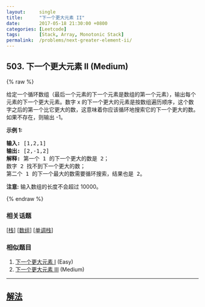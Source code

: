 ```yaml
---
layout:     single
title:      "下一个更大元素 II"
date:       2017-05-18 21:30:00 +0800
categories: [Leetcode]
tags:       [Stack, Array, Monotonic Stack]
permalink:  /problems/next-greater-element-ii/
---
```


## 503. 下一个更大元素 II (Medium)

{% raw %}

<p>给定一个循环数组（最后一个元素的下一个元素是数组的第一个元素），输出每个元素的下一个更大元素。数字 x 的下一个更大的元素是按数组遍历顺序，这个数字之后的第一个比它更大的数，这意味着你应该循环地搜索它的下一个更大的数。如果不存在，则输出 -1。</p>

<p><strong>示例 1:</strong></p>

<pre>
<strong>输入:</strong> [1,2,1]
<strong>输出:</strong> [2,-1,2]
<strong>解释:</strong> 第一个 1 的下一个更大的数是 2；
数字 2 找不到下一个更大的数； 
第二个 1 的下一个最大的数需要循环搜索，结果也是 2。
</pre>

<p><strong>注意:</strong> 输入数组的长度不会超过 10000。</p>

{% endraw %}

### 相关话题
  [[栈](https://github.com/awesee/leetcode/tree/main/tag/stack/README.md)]
  [[数组](https://github.com/awesee/leetcode/tree/main/tag/array/README.md)]
  [[单调栈](https://github.com/awesee/leetcode/tree/main/tag/monotonic-stack/README.md)]

### 相似题目
  1. [下一个更大元素 I](/problems/next-greater-element-i) (Easy)
  1. [下一个更大元素 III](/problems/next-greater-element-iii) (Medium)

---

## [解法](https://github.com/awesee/leetcode/tree/main/problems/next-greater-element-ii)

